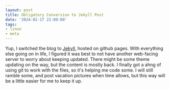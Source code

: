 ```yaml
---
layout: post
title: Obligatory Conversion to Jekyll Post
date: '2024-02-17 21:00:00'
tags: 
- linux
- meta
---
```



Yup, I switched the blog to [Jekyll](https://jekyllrb.com/), hosted on github pages. With everything else going on in life, I figured it was best to not have another web-facing server to worry about keeping updated. There might be some theme updating on the way, but the content is mostly back. I finally got a ahng of using git to work with the files, so it's helping me code some. I will still ramble some, and post vacation pictures when time allows, but this way will be a little easier for me to keep it up.